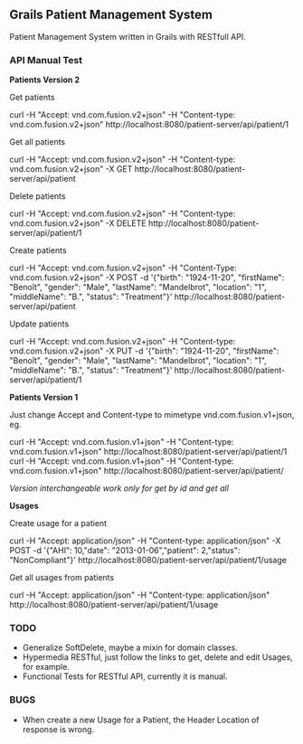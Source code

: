 Grails Patient Management System
--------------------------------

Patient Management System written in Grails with RESTfull API.


### API Manual Test

**Patients Version 2**

Get patients

curl -H "Accept: vnd.com.fusion.v2+json" -H "Content-type: vnd.com.fusion.v2+json" http://localhost:8080/patient-server/api/patient/1

Get all patients

curl -H "Accept: vnd.com.fusion.v2+json" -H "Content-type: vnd.com.fusion.v2+json" -X GET http://localhost:8080/patient-server/api/patient

Delete patients

curl -H "Accept: vnd.com.fusion.v2+json" -H "Content-type: vnd.com.fusion.v2+json" -X DELETE http://localhost:8080/patient-server/api/patient/1

Create patients

curl -H "Accept: vnd.com.fusion.v2+json" -H "Content-Type: vnd.com.fusion.v2+json" -X POST -d   '{"birth": "1924-11-20",    "firstName": "Benoît",    "gender": "Male",    "lastName": "Mandelbrot",    "location": "1",    "middleName": "B.",    "status": "Treatment"}' http://localhost:8080/patient-server/api/patient

Update patients

curl -H "Accept: vnd.com.fusion.v2+json" -H "Content-type: vnd.com.fusion.v2+json" -X PUT -d   '{"birth": "1924-11-20",    "firstName": "Benoît",    "gender": "Male",    "lastName": "Mandelbrot",    "location": "1",    "middleName": "B.",    "status": "Treatment"}' http://localhost:8080/patient-server/api/patient/1

**Patients Version 1**

Just change Accept and Content-type to mimetype vnd.com.fusion.v1+json, eg.

curl -H "Accept: vnd.com.fusion.v1+json" -H "Content-type: vnd.com.fusion.v1+json" http://localhost:8080/patient-server/api/patient/1
curl -H "Accept: vnd.com.fusion.v1+json" -H "Content-type: vnd.com.fusion.v1+json" http://localhost:8080/patient-server/api/patient/

*Version interchangeable work only for get by id and get all*

**Usages**

Create usage for a patient

curl -H "Accept: application/json" -H "Content-type: application/json" -X POST -d '{"AHI": 10,"date": "2013-01-06","patient": 2,"status": "NonCompliant"}' http://localhost:8080/patient-server/api/patient/1/usage

Get all usages from patients

curl -H "Accept: application/json" -H "Content-type: application/json" http://localhost:8080/patient-server/api/patient/1/usage

### TODO

* Generalize SoftDelete, maybe a mixin for domain classes.
* Hypermedia RESTful, just follow the links to get, delete and edit Usages, for example.
* Functional Tests for RESTful API, currently it is manual.

### BUGS

* When create a new Usage for a Patient, the Header Location of response is wrong.
